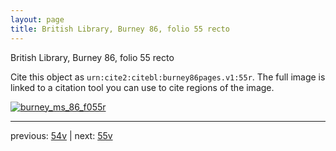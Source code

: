 ```yaml
---
layout: page
title: British Library, Burney 86, folio 55 recto
---
```


British Library, Burney 86, folio 55 recto

Cite this object as `urn:cite2:citebl:burney86pages.v1:55r`.  The full image is linked to a citation tool you can use to cite regions of the image.

[![burney_ms_86_f055r](http://www.homermultitext.org/iipsrv?IIIF=/project/homer/pyramidal/deepzoom/citebl/burney86imgs/v1/burney_ms_86_f055r.tif/full/800,/0/default.jpg)](http://www.homermultitext.org/ict2/?urn=urn:cite2:citebl:burney86imgs.v1:burney_ms_86_f055r) 

---

previous:  [54v](../54v/) | next: [55v](../55v/)